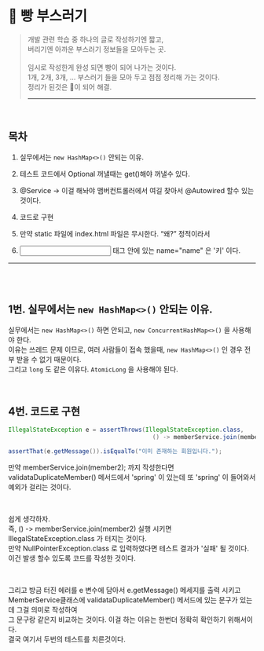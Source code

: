 # 🍞 빵 부스러기
>개발 관련 학습 중 하나의 글로 작성하기엔 짧고, <br/>
>버리기엔 아까운 부스러기 정보들을 모아두는 곳. <br/> <br/>
>임시로 작성한게 완성 되면 빵이 되어 나가는 것이다. <br/> 
>1개, 2개, 3개, ... 부스러기 들을 모아 두고 점점 정리해 가는 것이다. <br/>
>정리가 된것은 🍞이 되어 해결.
> ***



<br/>

## 목차

1. 실무에서는 `new HashMap<>()` 안되는 이유.

2. 테스트 코드에서 Optional 꺼낼때는 get()해야 꺼낼수 있다.

3. @Service -> 이걸 해놔야 맴버컨트롤러에서 여길 찾아서 @Autowired 할수 있는 것이다.

4. 코드로 구현

5. 만약 static 파일에 index.html 파일은 무시한다. “왜?” 정적이라서 

6. <input> 태그 안에 있는 name="name" 은 '키' 이다.



---

<br/><br/>

## 1번. 실무에서는 `new HashMap<>()` 안되는 이유.
실무에서는 `new HashMap<>()` 하면 안되고, `new ConcurrentHashMap<>()` 을 사용해야 한다. 
<br/>이유는 쓰레드 문제 이므로, 여러 사람들이 접속 했을때, `new HashMap<>()` 인 경우 전부 받을 수 없기 때문이다.
<br/>그리고 `long` 도 같은 이유다. `AtomicLong` 을 사용해야 된다.


<br/>

## 4번. 코드로 구현
```java
IllegalStateException e = assertThrows(IllegalStateException.class, 
										 () -> memberService.join(member2));

assertThat(e.getMessage()).isEqualTo("이미 존재하는 회원입니다.");
```

만약 memberService.join(member2); 까지 작성한다면 <br/>validataDuplicateMember() 메서드에서 'spring' 이 있는데 또 'spring' 이 들어와서 예외가 걸리는 것이다.

<br/>

 쉽게 생각하자.<br/>
 즉, () -> memberService.join(member2) 실행 시키면 IllegalStateException.class 가 터지는 것이다.<br/>만약 NullPointerException.class 로 입력하였다면 테스트 결과가 '실패' 될 것이다.<br/>
이건 발생 할수 있도록 코드를 작성한 것이다.<br/>

<br/>

그리고 방금 터진 에러를 e 변수에 담아서 e.getMessage() 메세지를 출력 시키고 <br/> MemberService클래스에 validataDuplicateMember() 메서드에 있는 문구가 있는데 그걸 의미로 작성하여 <br/>
그 문구랑 같은지 비교하는 것이다. 이걸 하는 이유는 한번더 정확히 확인하기 위해서이다.<br/> 결국 여기서 두번의 테스트를 치른것이다. 